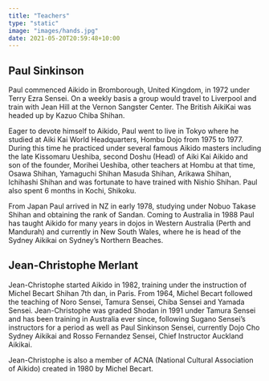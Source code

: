 ```yaml
---
title: "Teachers"
type: "static"
image: "images/hands.jpg"
date: 2021-05-20T20:59:48+10:00
---
```

## Paul Sinkinson

Paul commenced Aikido in Bromborough, United Kingdom, in 1972 under Terry Ezra Sensei. On a weekly basis a group would travel to Liverpool and train with Jean Hill at the Vernon Sangster Center. The British AikiKai was headed up by Kazuo Chiba Shihan.

Eager to devote himself to Aikido, Paul went to live in Tokyo where he studied at Aiki Kai World Headquarters, Hombu Dojo from 1975 to 1977. During this time he practiced under several famous Aikido masters including the late Kissomaru Ueshiba, second Doshu (Head) of Aiki Kai Aikido and son of the founder, Morihei Ueshiba, other teachers at Hombu at that time, Osawa Shihan, Yamaguchi Shihan Masuda Shihan,  Arikawa Shihan, Ichihashi Shihan and was fortunate to have trained with Nishio Shihan. Paul also spent 6 months in Kochi, Shikoku.

From Japan Paul arrived in NZ in early 1978, studying under Nobuo Takase Shihan and obtaining the rank of Sandan. Coming to Australia in 1988 Paul has taught Aikido for many years in dojos in Western Australia (Perth and Mandurah) and currently in New South Wales, where he is head of the Sydney Aikikai on Sydney’s Northern Beaches.


## Jean-Christophe Merlant

Jean-Christophe started Aikido in 1982, training under the instruction of Michel Becart Shihan 7th dan, in Paris. From 1964, Michel Becart followed the teaching of Noro Sensei, Tamura Sensei, Chiba Sensei and Yamada Sensei. Jean-Christophe was graded Shodan in 1991 under Tamura Sensei and has been training in Australia ever since, following Sugano Sensei’s instructors for a period as well as Paul Sinkinson Sensei, currently Dojo Cho Sydney Aikikai and Rosso Fernandez Sensei, Chief Instructor Auckland Aikikai.

Jean-Christophe is also a member of ACNA (National Cultural Association of Aikido) created in 1980 by Michel Becart.
